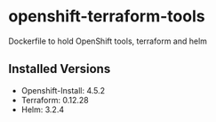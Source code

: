 # openshift-terraform-tools

Dockerfile to hold OpenShift tools, terraform and helm

## Installed Versions

- Openshift-Install: 4.5.2
- Terraform: 0.12.28
- Helm: 3.2.4
